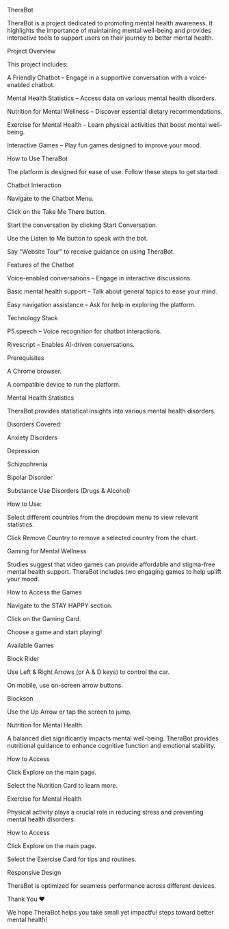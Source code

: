 TheraBot

TheraBot is a project dedicated to promoting mental health awareness. It highlights the importance of maintaining mental well-being and provides interactive tools to support users on their journey to better mental health.

Project Overview

This project includes:

A Friendly Chatbot – Engage in a supportive conversation with a voice-enabled chatbot.

Mental Health Statistics – Access data on various mental health disorders.

Nutrition for Mental Wellness – Discover essential dietary recommendations.

Exercise for Mental Health – Learn physical activities that boost mental well-being.

Interactive Games – Play fun games designed to improve your mood.


How to Use TheraBot

The platform is designed for ease of use. Follow these steps to get started:

Chatbot Interaction

Navigate to the Chatbot Menu.

Click on the Take Me There button.

Start the conversation by clicking Start Conversation.

Use the Listen to Me button to speak with the bot.

Say "Website Tour" to receive guidance on using TheraBot.

Features of the Chatbot

Voice-enabled conversations – Engage in interactive discussions.

Basic mental health support – Talk about general topics to ease your mind.

Easy navigation assistance – Ask for help in exploring the platform.



Technology Stack

P5.speech – Voice recognition for chatbot interactions.

Rivescript – Enables AI-driven conversations.

Prerequisites

A Chrome browser.

A compatible device to run the platform.

Mental Health Statistics

TheraBot provides statistical insights into various mental health disorders.

Disorders Covered:

Anxiety Disorders

Depression

Schizophrenia

Bipolar Disorder

Substance Use Disorders (Drugs & Alcohol)



How to Use:

Select different countries from the dropdown menu to view relevant statistics.

Click Remove Country to remove a selected country from the chart.

Gaming for Mental Wellness

Studies suggest that video games can provide affordable and stigma-free mental health support. TheraBot includes two engaging games to help uplift your mood.

How to Access the Games

Navigate to the STAY HAPPY section.

Click on the Gaming Card.

Choose a game and start playing!

Available Games

Block Rider



Use Left & Right Arrows (or A & D keys) to control the car.

On mobile, use on-screen arrow buttons.

Blockson



Use the Up Arrow or tap the screen to jump.

Nutrition for Mental Health

A balanced diet significantly impacts mental well-being. TheraBot provides nutritional guidance to enhance cognitive function and emotional stability.

How to Access

Click Explore on the main page.

Select the Nutrition Card to learn more.

Exercise for Mental Health

Physical activity plays a crucial role in reducing stress and preventing mental health disorders.

How to Access

Click Explore on the main page.

Select the Exercise Card for tips and routines.

Responsive Design

TheraBot is optimized for seamless performance across different devices.




Thank You ❤️

We hope TheraBot helps you take small yet impactful steps toward better mental health!

